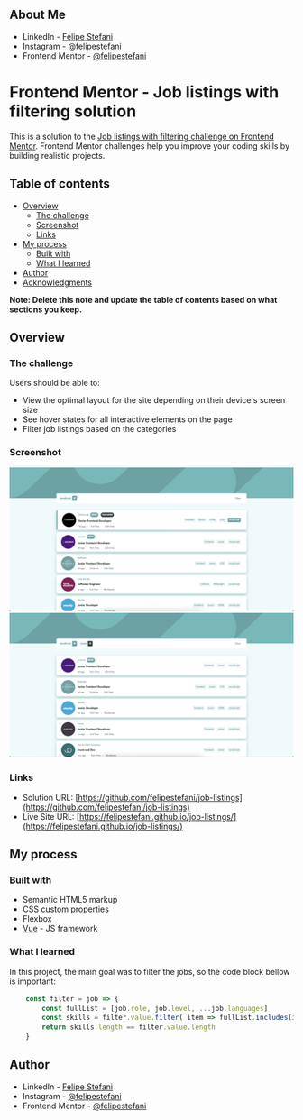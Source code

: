 ## About Me

- LinkedIn - [Felipe Stefani](https://www.linkedin.com/in/felipe-stefani-a35185116/)
- Instagram - [@felipestefani](https://www.instagram.com/felipestefani/)
- Frontend Mentor - [@felipestefani](https://www.frontendmentor.io/profile/felipestefani)

# Frontend Mentor - Job listings with filtering solution

This is a solution to the [Job listings with filtering challenge on Frontend Mentor](https://www.frontendmentor.io/challenges/job-listings-with-filtering-ivstIPCt). Frontend Mentor challenges help you improve your coding skills by building realistic projects. 

## Table of contents

- [Overview](#overview)
  - [The challenge](#the-challenge)
  - [Screenshot](#screenshot)
  - [Links](#links)
- [My process](#my-process)
  - [Built with](#built-with)
  - [What I learned](#what-i-learned)
- [Author](#author)
- [Acknowledgments](#acknowledgments)

**Note: Delete this note and update the table of contents based on what sections you keep.**

## Overview

### The challenge

Users should be able to:

- View the optimal layout for the site depending on their device's screen size
- See hover states for all interactive elements on the page
- Filter job listings based on the categories

### Screenshot

![](./src/assets/main.png)
![](./src/assets/filter.png)

### Links

- Solution URL: [https://github.com/felipestefani/job-listings](https://github.com/felipestefani/job-listings)
- Live Site URL: [https://felipestefani.github.io/job-listings/](https://felipestefani.github.io/job-listings/)

## My process

### Built with

- Semantic HTML5 markup
- CSS custom properties
- Flexbox
- [Vue](https://vuejs.org/) - JS framework

### What I learned

In this project, the main goal was to filter the jobs, so the code block bellow is important:

```js
    const filter = job => {
        const fullList = [job.role, job.level, ...job.languages]
        const skills = filter.value.filter( item => fullList.includes(item))
        return skills.length == filter.value.length
    }
```

## Author

- LinkedIn - [Felipe Stefani](https://www.linkedin.com/in/felipe-stefani-a35185116/)
- Instagram - [@felipestefani](https://www.instagram.com/felipestefani/)
- Frontend Mentor - [@felipestefani](https://www.frontendmentor.io/profile/felipestefani)


